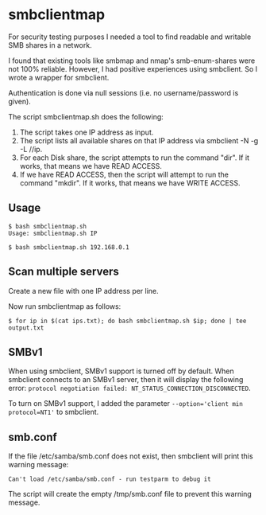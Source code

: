 # smbclientmap

For security testing purposes I needed a tool to find readable and writable SMB shares in a network.

I found that existing tools like smbmap and nmap's smb-enum-shares were not 100% reliable. However, I had positive experiences using smbclient. So I wrote a wrapper for smbclient.

Authentication is done via null sessions (i.e. no username/password is given).

The script smbclientmap.sh does the following:

1. The script takes one IP address as input.
1. The script lists all available shares on that IP address via smbclient -N -g -L //ip.
2. For each Disk share, the script attempts to run the command "dir". If it works, that means we have READ ACCESS.
3. If we have READ ACCESS, then the script will attempt to run the command "mkdir". If it works, that means we have WRITE ACCESS.

## Usage

```
$ bash smbclientmap.sh
Usage: smbclientmap.sh IP

$ bash smbclientmap.sh 192.168.0.1
```

## Scan multiple servers

Create a new file with one IP address per line.

Now run smbclientmap as follows:

```
$ for ip in $(cat ips.txt); do bash smbclientmap.sh $ip; done | tee output.txt
```

## SMBv1

When using smbclient, SMBv1 support is turned off by default. When smbclient connects to an SMBv1 server, then it will display the following error: `protocol negotiation failed: NT_STATUS_CONNECTION_DISCONNECTED`.

To turn on SMBv1 support, I added the parameter `--option='client min protocol=NT1'` to smbclient. 

## smb.conf

If the file /etc/samba/smb.conf does not exist, then smbclient will print this warning message:

`Can't load /etc/samba/smb.conf - run testparm to debug it`

The script will create the empty /tmp/smb.conf file to prevent this warning message.
